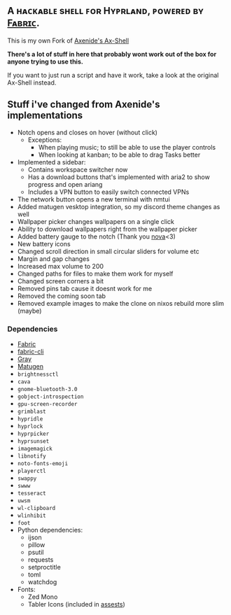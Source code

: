 ## A ʜᴀᴄᴋᴀʙʟᴇ sʜᴇʟʟ ꜰᴏʀ Hʏᴘʀʟᴀɴᴅ, ᴘᴏᴡᴇʀᴇᴅ ʙʏ [Fᴀʙʀɪᴄ](https://github.com/Fabric-Development/fabric/).

This is my own Fork of [Axenide's Ax-Shell](https://github.com/Axenide/Ax-Shell)

**There's a lot of stuff in here that probably wont work out of the box for anyone trying to use this.**

If you want to just run a script and have it work, take a look at the original Ax-Shell instead.

## Stuff i've changed from Axenide's implementations

- Notch opens and closes on hover (without click)
  - Exceptions:
    - When playing music; to still be able to use the player controls
    - When looking at kanban; to be able to drag Tasks better
- Implemented a sidebar:
  - Contains workspace switcher now
  - Has a download buttons that's implemented with aria2 to show progress and open ariang
  - Includes a VPN button to easily switch connected VPNs
- The network button opens a new terminal with nmtui
- Added matugen vesktop integration, so my discord theme changes as well
- Wallpaper picker changes wallpapers on a single click
- Ability to download wallpapers right from the wallpaper picker
- Added battery gauge to the notch (Thank you [nova](https://github.com/nova-r/)<3)
- New battery icons
- Changed scroll direction in small circular sliders for volume etc
- Margin and gap changes
- Increased max volume to 200
- Changed paths for files to make them work for myself
- Changed screen corners a bit
- Removed pins tab cause it doesnt work for me
- Removed the coming soon tab
- Removed example images to make the clone on nixos rebuild more slim (maybe)

### Dependencies
- [Fabric](https://github.com/Fabric-Development/fabric)
- [fabric-cli](https://github.com/Fabric-Development/fabric-cli)
- [Gray](https://github.com/Fabric-Development/gray)
- [Matugen](https://github.com/InioX/matugen)
- `brightnessctl`
- `cava`
- `gnome-bluetooth-3.0`
- `gobject-introspection`
- `gpu-screen-recorder`
- `grimblast`
- `hypridle`
- `hyprlock`
- `hyprpicker`
- `hyprsunset`
- `imagemagick`
- `libnotify`
- `noto-fonts-emoji`
- `playerctl`
- `swappy`
- `swww`
- `tesseract`
- `uwsm`
- `wl-clipboard`
- `wlinhibit`
- `foot`
- Python dependencies:
    - ijson
    - pillow
    - psutil
    - requests
    - setproctitle
    - toml
    - watchdog
- Fonts:
    - Zed Mono
    - Tabler Icons (included in [assests](https://github.com/HeyImKyu/Ax-Shell/tree/main/assets/fonts/tabler-icons))
